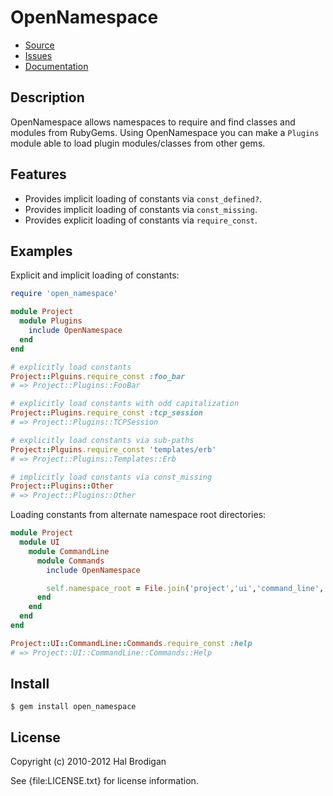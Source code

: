 # OpenNamespace

* [Source](https://github.com/postmodern/open_namespace)
* [Issues](https://github.com/postmodern/open_namespace/issues)
* [Documentation](http://rubydoc.info/gems/open_namespace/frames)

## Description

OpenNamespace allows namespaces to require and find classes and modules from
RubyGems. Using OpenNamespace you can make a `Plugins` module able to
load plugin modules/classes from other gems.

## Features

* Provides implicit loading of constants via `const_defined?`.
* Provides implicit loading of constants via `const_missing`.
* Provides explicit loading of constants via `require_const`.

## Examples

Explicit and implicit loading of constants:

```ruby
require 'open_namespace'

module Project
  module Plugins
    include OpenNamespace
  end
end

# explicitly load constants
Project::Plguins.require_const :foo_bar
# => Project::Plugins::FooBar

# explicitly load constants with odd capitalization
Project::Plugins.require_const :tcp_session
# => Project::Plugins::TCPSession

# explicitly load constants via sub-paths
Project::Plguins.require_const 'templates/erb'
# => Project::Plugins::Templates::Erb

# implicitly load constants via const_missing
Project::Plugins::Other
# => Project::Plugins::Other
```

Loading constants from alternate namespace root directories:

```ruby
module Project
  module UI
    module CommandLine
      module Commands
        include OpenNamespace

        self.namespace_root = File.join('project','ui','command_line','commands')
      end
    end
  end
end

Project::UI::CommandLine::Commands.require_const :help
# => Project::UI::CommandLine::Commands::Help
```

## Install

```shell
$ gem install open_namespace
```

## License

Copyright (c) 2010-2012 Hal Brodigan

See {file:LICENSE.txt} for license information.
